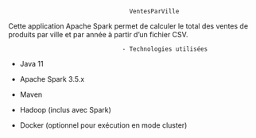 
                                       VentesParVille

Cette application Apache Spark permet de calculer le total des ventes de produits par ville et par année à partir d’un fichier CSV.

                                    - Technologies utilisées

* Java 11

* Apache Spark 3.5.x

* Maven

* Hadoop (inclus avec Spark)

* Docker (optionnel pour exécution en mode cluster)
